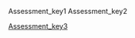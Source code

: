 Assessment_key1
Assessment_key2


[Assessment_key3](https://docs.google.com/forms/d/e/1FAIpQLSc45QeQRI7mYPqHdCAWl6JMFXgKLwDAkmrdTcA8_Yfh2eNT1A/viewform?usp=sf_link)
